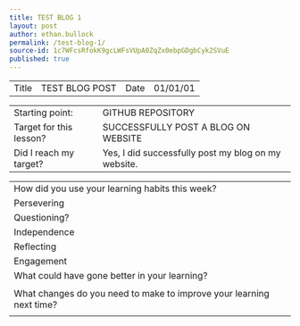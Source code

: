 ```yaml
---
title: TEST BLOG 1
layout: post
author: ethan.bullock
permalink: /test-blog-1/
source-id: 1c7WFcsRfokK9gcLWFsVUpA0ZqZx0ebpGDgbCyk2SVuE
published: true
---
```

<table>
  <tr>
    <td>Title</td>
    <td>TEST BLOG POST</td>
    <td>Date</td>
    <td>01/01/01</td>
  </tr>
</table>


<table>
  <tr>
    <td>Starting point:</td>
    <td>GITHUB REPOSITORY </td>
  </tr>
  <tr>
    <td>Target for this lesson?</td>
    <td>SUCCESSFULLY POST A BLOG ON WEBSITE</td>
  </tr>
  <tr>
    <td>Did I reach my target? </td>
    <td>Yes, I did successfully post my blog on my website.</td>
  </tr>
</table>


<table>
  <tr>
    <td>How did you use your learning habits this week?</td>
    <td></td>
  </tr>
  <tr>
    <td>Persevering</td>
    <td></td>
  </tr>
  <tr>
    <td>Questioning?</td>
    <td></td>
  </tr>
  <tr>
    <td>Independence</td>
    <td></td>
  </tr>
  <tr>
    <td>Reflecting</td>
    <td></td>
  </tr>
  <tr>
    <td>Engagement</td>
    <td></td>
  </tr>
  <tr>
    <td>What could have gone better in your learning?</td>
    <td></td>
  </tr>
  <tr>
    <td></td>
    <td></td>
  </tr>
  <tr>
    <td>What changes do you need to make to improve your learning next time?</td>
    <td></td>
  </tr>
  <tr>
    <td></td>
    <td></td>
  </tr>
</table>


